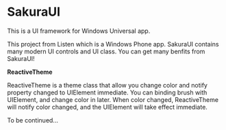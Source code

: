 SakuraUI
========

This is a UI framework for Windows Universal app.

This project from Listen which is a Windows Phone app. SakuraUI contains many modern UI controls and UI class. You can get many benfits from SakuraUI!

**ReactiveTheme**

ReactiveTheme is a theme class that allow you change color and notify property changed to UIElement immediate. You can binding brush with UIElement, and change color in later. When color changed, ReactiveTheme will notify color changed, and the UIElement will take effect immediate.

To be continued...
